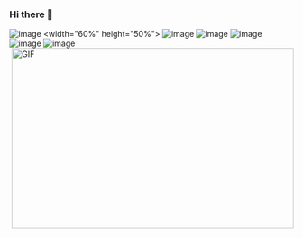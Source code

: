 ### Hi there 👋

![image](https://user-images.githubusercontent.com/39233077/119437142-846cee80-bceb-11eb-84b3-b49f7da2f734.png)  <width="60%" height="50%">
![image](https://user-images.githubusercontent.com/39233077/119437248-bbdb9b00-bceb-11eb-8a93-18877095188c.png)
![image](https://user-images.githubusercontent.com/39233077/119438131-83d55780-bced-11eb-8830-2e689d9019b7.png)
![image](https://user-images.githubusercontent.com/39233077/119535708-4fe24c80-bd56-11eb-92c1-f797dd3f56ff.png)
![image](https://user-images.githubusercontent.com/39233077/119535731-553f9700-bd56-11eb-91db-3b96b924a076.png)
![image](https://user-images.githubusercontent.com/39233077/119437398-08bf7180-bcec-11eb-8320-1d828e050e04.png)
 <img align="right" alt="GIF" src="https://github.com/abhisheknaiidu/abhisheknaiidu/blob/master/code.gif?raw=true" width="500" height="320" />



<!-- # Hi this is a wsidfho  
![image](https://user-images.githubusercontent.com/39233077/119437398-08bf7180-bcec-11eb-8320-1d828e050e04.png)
![image](https://user-images.githubusercontent.com/39233077/119438131-83d55780-bced-11eb-8830-2e689d9019b7.png)
![image](https://user-images.githubusercontent.com/39233077/119535708-4fe24c80-bd56-11eb-92c1-f797dd3f56ff.png)
![image](https://user-images.githubusercontent.com/39233077/119535731-553f9700-bd56-11eb-91db-3b96b924a076.png)
data can either drive or drown you

## 👋


**farshidjamali/farshidjamali** is a ✨ _special_ ✨ repository because its `README.md` (this file) appears on your GitHub profile.

Here are some ideas to get you started:

- 🔭 I’m currently working on ...
- 🌱 I’m currently learning ...
- 👯 I’m looking to collaborate on ...
- 🤔 I’m looking for help with ...
- 💬 Ask me about ...
- 📫 How to reach me: ...
- 😄 Pronouns: ...
- ⚡ Fun fact: ...
![image](https://user-images.githubusercontent.com/39233077/119437142-846cee80-bceb-11eb-84b3-b49f7da2f734.png)
![image](https://user-images.githubusercontent.com/39233077/119437248-bbdb9b00-bceb-11eb-8a93-18877095188c.png)
👷 

https://awesomeopensource.com/project/abhisheknaiidu/awesome-github-profile-readme
-->
